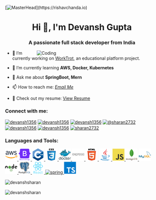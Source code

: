 [![MasterHead]([https://1.bp.blogspot.com/-7A4WynwLsM...](https://media.istockphoto.com/id/1803992649/vector/software-development-coding-process-concept-programming-testing-cross-platform-code-app-on.jpg?s=612x612&w=0&k=20&c=9JX_Uhk0YSIqakQEXiSjo5NutvD4C8XOGIMc1cGRhiM=))](https://rishavchanda.io)
<h1 align="center">Hi 👋, I'm Devansh Gupta</h1>
<h3 align="center">A passionate full stack developer from India</h3>





<img align="right" alt="Coding" width="400" src="https://media.licdn.com/dms/image/D4D12AQG-SHASDef47w/article-cover_image-shrink_720_1280/0/1694384010548?e=2147483647&v=beta&t=tcxACcj52Ba0pcG1RKUw_hvV_274P3rtqpMH4LE5iYw">




- 🔭 I’m currently working on [WorkTrot](https://learn.icrosst.com/), an educational platform project.

- 🌱 I’m currently learning **AWS, Docker, Kubernetes**

- 💬 Ask me about **SpringBoot, Mern**

- 📫 How to reach me: *[Email Me](mailto:sharan2732@gmail.com)*

- 📄 Check out my resume: [View Resume](https://drive.google.com/file/d/1nSACOfcH2BCyWi_MltyPFKBQ-7s8YTxu/view?usp=sharing)

<h3 align="left">Connect with me:</h3>
<p align="left">
<a href="https://linkedin.com/in/devansh1356" target="blank"><img align="center" src="https://raw.githubusercontent.com/rahuldkjain/github-profile-readme-generator/master/src/images/icons/Social/linked-in-alt.svg" alt="devansh1356" height="30" width="40" /></a>
<a href="https://instagram.com/devansh1356" target="blank"><img align="center" src="https://raw.githubusercontent.com/rahuldkjain/github-profile-readme-generator/master/src/images/icons/Social/instagram.svg" alt="devansh1356" height="30" width="40" /></a>
<a href="https://www.codechef.com/users/devansh1356" target="blank"><img align="center" src="https://cdn.jsdelivr.net/npm/simple-icons@3.1.0/icons/codechef.svg" alt="devansh1356" height="30" width="40" /></a>
<a href="https://www.hackerrank.com/@sharan2732" target="blank"><img align="center" src="https://raw.githubusercontent.com/rahuldkjain/github-profile-readme-generator/master/src/images/icons/Social/hackerrank.svg" alt="@sharan2732" height="30" width="40" /></a>
<a href="https://codeforces.com/profile/devansh1356" target="blank"><img align="center" src="https://raw.githubusercontent.com/rahuldkjain/github-profile-readme-generator/master/src/images/icons/Social/codeforces.svg" alt="devansh1356" height="30" width="40" /></a>
<a href="https://www.leetcode.com/devansh1356" target="blank"><img align="center" src="https://raw.githubusercontent.com/rahuldkjain/github-profile-readme-generator/master/src/images/icons/Social/leet-code.svg" alt="devansh1356" height="30" width="40" /></a>
<a href="https://auth.geeksforgeeks.org/user/sharan2732" target="blank"><img align="center" src="https://raw.githubusercontent.com/rahuldkjain/github-profile-readme-generator/master/src/images/icons/Social/geeks-for-geeks.svg" alt="sharan2732" height="30" width="40" /></a>
</p>

<h3 align="left">Languages and Tools:</h3>
<p align="left"> <a href="https://aws.amazon.com" target="_blank" rel="noreferrer"> <img src="https://raw.githubusercontent.com/devicons/devicon/master/icons/amazonwebservices/amazonwebservices-original-wordmark.svg" alt="aws" width="40" height="40"/> </a> <a href="https://getbootstrap.com" target="_blank" rel="noreferrer"> <img src="https://raw.githubusercontent.com/devicons/devicon/master/icons/bootstrap/bootstrap-plain-wordmark.svg" alt="bootstrap" width="40" height="40"/> </a> <a href="https://www.w3schools.com/cpp/" target="_blank" rel="noreferrer"> <img src="https://raw.githubusercontent.com/devicons/devicon/master/icons/cplusplus/cplusplus-original.svg" alt="cplusplus" width="40" height="40"/> </a> <a href="https://www.w3schools.com/css/" target="_blank" rel="noreferrer"> <img src="https://raw.githubusercontent.com/devicons/devicon/master/icons/css3/css3-original-wordmark.svg" alt="css3" width="40" height="40"/> </a> <a href="https://www.docker.com/" target="_blank" rel="noreferrer"> <img src="https://raw.githubusercontent.com/devicons/devicon/master/icons/docker/docker-original-wordmark.svg" alt="docker" width="40" height="40"/> </a> <a href="https://expressjs.com" target="_blank" rel="noreferrer"> <img src="https://raw.githubusercontent.com/devicons/devicon/master/icons/express/express-original-wordmark.svg" alt="express" width="40" height="40"/> </a> <a href="https://www.w3.org/html/" target="_blank" rel="noreferrer"> <img src="https://raw.githubusercontent.com/devicons/devicon/master/icons/html5/html5-original-wordmark.svg" alt="html5" width="40" height="40"/> </a> <a href="https://www.java.com" target="_blank" rel="noreferrer"> <img src="https://raw.githubusercontent.com/devicons/devicon/master/icons/java/java-original.svg" alt="java" width="40" height="40"/> </a> <a href="https://developer.mozilla.org/en-US/docs/Web/JavaScript" target="_blank" rel="noreferrer"> <img src="https://raw.githubusercontent.com/devicons/devicon/master/icons/javascript/javascript-original.svg" alt="javascript" width="40" height="40"/> </a> <a href="https://www.mongodb.com/" target="_blank" rel="noreferrer"> <img src="https://raw.githubusercontent.com/devicons/devicon/master/icons/mongodb/mongodb-original-wordmark.svg" alt="mongodb" width="40" height="40"/> </a> <a href="https://www.mysql.com/" target="_blank" rel="noreferrer"> <img src="https://raw.githubusercontent.com/devicons/devicon/master/icons/mysql/mysql-original-wordmark.svg" alt="mysql" width="40" height="40"/> </a> <a href="https://nodejs.org" target="_blank" rel="noreferrer"> <img src="https://raw.githubusercontent.com/devicons/devicon/master/icons/nodejs/nodejs-original-wordmark.svg" alt="nodejs" width="40" height="40"/> </a> <a href="https://www.postgresql.org" target="_blank" rel="noreferrer"> <img src="https://raw.githubusercontent.com/devicons/devicon/master/icons/postgresql/postgresql-original-wordmark.svg" alt="postgresql" width="40" height="40"/> </a> <a href="https://reactjs.org/" target="_blank" rel="noreferrer"> <img src="https://raw.githubusercontent.com/devicons/devicon/master/icons/react/react-original-wordmark.svg" alt="react" width="40" height="40"/> </a> <a href="https://spring.io/" target="_blank" rel="noreferrer"> <img src="https://www.vectorlogo.zone/logos/springio/springio-icon.svg" alt="spring" width="40" height="40"/> </a> <a href="https://www.typescriptlang.org/" target="_blank" rel="noreferrer"> <img src="https://raw.githubusercontent.com/devicons/devicon/master/icons/typescript/typescript-original.svg" alt="typescript" width="40" height="40"/> </a> </p>

<p><img align="center" src="https://github-readme-stats.vercel.app/api/top-langs?username=devanshsharan&show_icons=true&locale=en&layout=compact" alt="devanshsharan" /></p>

<p><img align="center" src="https://github-readme-streak-stats.herokuapp.com/?user=devanshsharan&" alt="devanshsharan" /></p>
